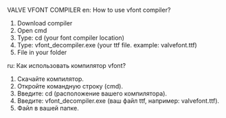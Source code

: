 VALVE VFONT COMPILER
en:
How to use vfont compiler?

1. Download compiler
2. Open cmd
3. Type: cd (your font compiler location)
4. Type: vfont_decompiler.exe (your ttf file. example: valvefont.ttf)
5. File in your folder

ru:
Как использовать компилятор vfont?

1. Скачайте компилятор.
2. Откройте командную строку (cmd).
3. Введите: cd (расположение вашего компилятора).
4. Введите: vfont_decompiler.exe (ваш файл ttf, например: valvefont.ttf).
5. Файл в вашей папке.
